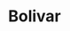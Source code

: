 ---
title: Bolivar
menu:
  main:
    parent: departamentos
type: departamentos
layout: single
image: /images/regiones/departamentos/bolivar.jpg
bgImage: /images/regiones/departamentos/bolivar-banner.jpeg
especies_registradas: 10317
especies_continentales: 9990
especies_marinas: 284
observaciones_continentales: 626363
observaciones_marinos: 14242
---